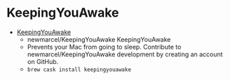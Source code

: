 # KeepingYouAwake
- [KeepingYouAwake](https://github.com/newmarcel/KeepingYouAwake)
  -  newmarcel/KeepingYouAwake KeepingYouAwake
  - Prevents your Mac from going to sleep. Contribute to newmarcel/KeepingYouAwake development by creating an account on GitHub.
  - `brew cask install keepingyouawake`
